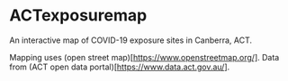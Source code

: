 # ACTexposuremap
An interactive map of COVID-19 exposure sites in Canberra, ACT.

Mapping uses (open street map)[https://www.openstreetmap.org/].
Data from (ACT open data portal)[https://www.data.act.gov.au/].
